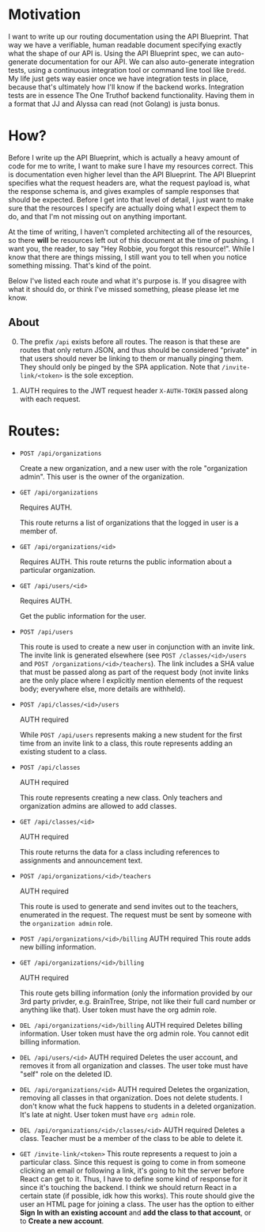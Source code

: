 # Motivation

I want to write up our routing documentation using the API Blueprint. That way we have a verifiable, human readable document specifying exactly what the shape of our API is. Using the API Blueprint spec, we can auto-generate documentation for our API. We can also auto-generate integration tests, using a continuous integration tool or command line tool like `Dredd`. My life just gets way easier once we have integration tests in place, because that's ultimately how I'll know if the backend works. Integration tests are in essence The One Truthof backend functionality. Having them in a format that JJ and Alyssa can read (not Golang) is justa  bonus.

# How?

Before I write up the API Blueprint, which is actually a heavy amount of code for me to write, I want to make sure I have my resources correct. This is documentation even higher level than the API Blueprint. The API Blueprint specifies what the request headers are, what the request payload is, what the response schema is, and gives examples of sample responses that should be expected. Before I get into that level of detail, I just want to make sure that the resources I specify are actually doing what I expect them to do, and that I'm not missing out on anything important.

At the time of writing, I haven't completed architecting all of the resources, so there **will** be resources left out of this document at the time of pushing. I want you, the reader, to say "Hey Robbie, you forgot this resource!". While I know that there are things missing, I still want you to tell when you notice something missing. That's kind of the point.

Below I've listed each route and what it's purpose is. If you disagree with what it should do, or think I've missed something, please please let me know.

## About

0. The prefix `/api` exists before all routes. The reason is that these are routes that only return JSON, and thus should be considered "private" in that users should never be linking to them or manually pinging them. They should only be pinged by the SPA application. Note that `/invite-link/<token>` is the sole exception.

0. AUTH requires to the JWT request header `X-AUTH-TOKEN` passed along with each request.

# Routes:

- `POST /api/organizations`

    Create a new organization, and a new user with the role "organization admin". This user is the owner of the organization.

- `GET /api/organizations`

    Requires AUTH.

    This route returns a list of organizations that the logged in user is a member of.

- `GET /api/organizations/<id>`

    Requires AUTH.
    This route returns the public information about a particular organization.

- `GET /api/users/<id>`

    Requires AUTH.

    Get the public information for the user.

- `POST /api/users`

    This route is used to create a new user in conjunction with an invite link. The invite link is generated elsewhere (see `POST /classes/<id>/users` and `POST /organizations/<id>/teachers`). The link includes a SHA value that must be passed along as part of the request body (not invite links are the only place where I explicitly mention elements of the request body; everywhere else, more details are withheld).

- `POST /api/classes/<id>/users`

    AUTH required

    While `POST /api/users` represents making a new student for the first time from an invite link to a class, this route represents adding an existing student to a class.

- `POST /api/classes`

    AUTH required

    This route represents creating a new class. Only teachers and organization admins are allowed to add classes.

- `GET /api/classes/<id>`

    AUTH required

    This route returns the data for a class including references to assignments and announcement text.

- `POST /api/organizations/<id>/teachers`

    AUTH required

    This route is used to generate and send invites out to the teachers, enumerated in the request. The request must be sent by someone with the `organization admin` role.
- `POST /api/organizations/<id>/billing`
    AUTH required
    This route adds new billing information.

- `GET /api/organizations/<id>/billing`

    AUTH required

    This route gets billing information (only the information provided by our 3rd party privder, e.g. BrainTree, Stripe, not like their full card number or anything like that). User token must have the org admin role.

- `DEL /api/organizations/<id>/billing`
    AUTH required
    Deletes billing information. User token must have the org admin role. You cannot edit billing information.

- `DEL /api/users/<id>`
    AUTH required
    Deletes the user account, and removes it from all organization and classes. The user toke must have "self" role on the deleted ID.

- `DEL /api/organizations/<id>`
    AUTH required
    Deletes the organization, removing all classes in that organization. Does not delete students. I don't know what the fuck happens to students in a deleted organization. It's late at night. User token must have `org admin` role.

- `DEL /api/organizations/<id>/classes/<id>`
    AUTH required
    Deletes a class. Teacher must be a member of the class to be able to delete it.

- `GET /invite-link/<token>`
    This route represents a request to join a particular class. Since this request is going to come in from someone clicking an email or following a link, it's going to hit the server before React can get to it. Thus, I have to define some kind of response for it since it's touching the backend. I think we should return React in a certain state (if possible, idk how this works). This route should give the user an HTML page for joining a class. The user has the option to either **Sign In with an existing account** and **add the class to that account**, or to **Create a new account**.

